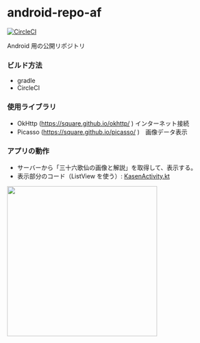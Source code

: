 # android-repo-af

[![CircleCI](https://circleci.com/gh/amarillons/android-repo-af/tree/develop.svg?style=svg)](https://circleci.com/gh/amarillons/android-repo-af/tree/develop)

Android 用の公開リポジトリ

### ビルド方法
- gradle
- CircleCI

### 使用ライブラリ
- OkHttp (https://square.github.io/okhttp/ ) インターネット接続
- Picasso (https://square.github.io/picasso/ )　画像データ表示


### アプリの動作
- サーバーから「三十六歌仙の画像と解説」を取得して、表示する。
- 表示部分のコード（ListView を使う）: [KasenActivity.kt](https://github.com/amarillons/android-repo-af/blob/develop/app/src/main/java/jp/afb114714/android/app/KasenActivity.kt)

<img src="https://user-images.githubusercontent.com/2384963/85187913-58c4d580-b2de-11ea-8154-9d773130f7b5.png" width="350">
